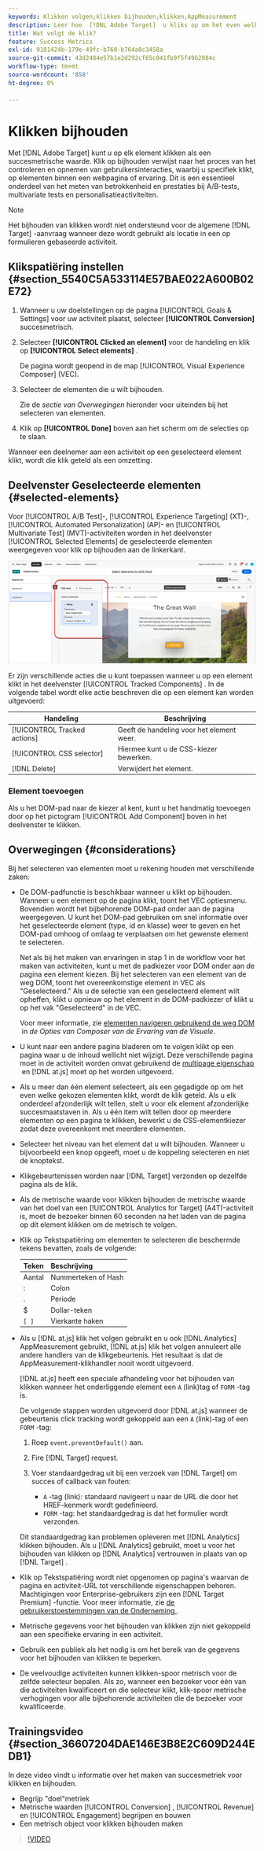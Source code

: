```yaml
---
keywords: Klikken volgen;klikken bijhouden;klikken;AppMeasurement
description: Leer hoe  [!DNL Adobe Target]  u kliks op om het even welk element als metrisch succes laat volgen.
title: Wat volgt de klik?
feature: Success Metrics
exl-id: 9181424b-179e-49fc-b760-b764a0c3458a
source-git-commit: 43d2484e57b1e2d292cf65c041fb9f5f49b2084c
workflow-type: tm+mt
source-wordcount: '858'
ht-degree: 0%

---
```


# Klikken bijhouden

Met [!DNL Adobe Target] kunt u op elk element klikken als een succesmetrische waarde. Klik op bijhouden verwijst naar het proces van het controleren en opnemen van gebruikersinteracties, waarbij u specifiek klikt, op elementen binnen een webpagina of ervaring. Dit is een essentieel onderdeel van het meten van betrokkenheid en prestaties bij A/B-tests, multivariate tests en personalisatieactiviteiten.

>[!NOTE]
>
>Het bijhouden van klikken wordt niet ondersteund voor de algemene [!DNL Target] -aanvraag wanneer deze wordt gebruikt als locatie in een op formulieren gebaseerde activiteit.

## Klikspatiëring instellen {#section_5540C5A533114E57BAE022A600B02E72}

1. Wanneer u uw doelstellingen op de pagina [!UICONTROL Goals & Settings] voor uw activiteit plaatst, selecteer **[!UICONTROL Conversion]** succesmetrisch.
1. Selecteer **[!UICONTROL Clicked an element]** voor de handeling en klik op **[!UICONTROL Select elements]** .

   De pagina wordt geopend in de map [!UICONTROL Visual Experience Composer] (VEC).

1. Selecteer de elementen die u wilt bijhouden.

   Zie de *sectie van Overwegingen* hieronder voor uiteinden bij het selecteren van elementen.

1. Klik op **[!UICONTROL Done]** boven aan het scherm om de selecties op te slaan.

Wanneer een deelnemer aan een activiteit op een geselecteerd element klikt, wordt die klik geteld als een omzetting.

## Deelvenster Geselecteerde elementen {#selected-elements}

Voor [!UICONTROL A/B Test]-, [!UICONTROL Experience Targeting] (XT)-, [!UICONTROL Automated Personalization] (AP)- en [!UICONTROL Multivariate Test] (MVT)-activiteiten worden in het deelvenster [!UICONTROL Selected Elements] de geselecteerde elementen weergegeven voor klik op bijhouden aan de linkerkant.

![&#x200B; Geselecteerde paneel van Elementen &#x200B;](/help/main/c-activities/r-success-metrics/assets/selected-elements.png)

Er zijn verschillende acties die u kunt toepassen wanneer u op een element klikt in het deelvenster [!UICONTROL Tracked Components] . In de volgende tabel wordt elke actie beschreven die op een element kan worden uitgevoerd:

| Handeling | Beschrijving |
| --- | --- |
| [!UICONTROL Tracked actions] | Geeft de handeling voor het element weer. |
| [!UICONTROL CSS selector] | Hiermee kunt u de CSS-kiezer bewerken. |
| [!DNL Delete] | Verwijdert het element. |

### Element toevoegen

Als u het DOM-pad naar de kiezer al kent, kunt u het handmatig toevoegen door op het pictogram [!UICONTROL Add Component] boven in het deelvenster te klikken.

## Overwegingen {#considerations}

Bij het selecteren van elementen moet u rekening houden met verschillende zaken:

* De DOM-padfunctie is beschikbaar wanneer u klikt op bijhouden. Wanneer u een element op de pagina klikt, toont het VEC optiesmenu. Bovendien wordt het bijbehorende DOM-pad onder aan de pagina weergegeven. U kunt het DOM-pad gebruiken om snel informatie over het geselecteerde element (type, id en klasse) weer te geven en het DOM-pad omhoog of omlaag te verplaatsen om het gewenste element te selecteren.

  Net als bij het maken van ervaringen in stap 1 in de workflow voor het maken van activiteiten, kunt u met de padkiezer voor DOM onder aan de pagina een element kiezen. Bij het selecteren van een element van de weg DOM, toont het overeenkomstige element in VEC als &quot;Geselecteerd.&quot; Als u de selectie van een geselecteerd element wilt opheffen, klikt u opnieuw op het element in de DOM-padkiezer of klikt u op het vak &quot;Geselecteerd&quot; in de VEC.

  Voor meer informatie, zie [&#x200B; elementen navigeren gebruikend de weg DOM &#x200B;](/help/main/c-experiences/c-visual-experience-composer/viztarget-options.md#dom-path) in *de Opties van Composer van de Ervaring van de Visuele*.

* U kunt naar een andere pagina bladeren om te volgen klikt op een pagina waar u de inhoud wellicht niet wijzigt. Deze verschillende pagina moet in de activiteit worden omvat gebruikend de [&#x200B; multipage eigenschap &#x200B;](/help/main/c-experiences/c-visual-experience-composer/multipage-activity.md#concept_277E096063E14813AC5D8EDFA1D2ED48) en [!DNL at.js] moet op het worden uitgevoerd.
* Als u meer dan één element selecteert, als een gegadigde op om het even welke gekozen elementen klikt, wordt de klik geteld. Als u elk onderdeel afzonderlijk wilt tellen, stelt u voor elk element afzonderlijke succesmaatstaven in. Als u één item wilt tellen door op meerdere elementen op een pagina te klikken, bewerkt u de CSS-elementkiezer zodat deze overeenkomt met meerdere elementen.
* Selecteer het niveau van het element dat u wilt bijhouden. Wanneer u bijvoorbeeld een knop opgeeft, moet u de koppeling selecteren en niet de knoptekst.
* Klikgebeurtenissen worden naar [!DNL Target] verzonden op dezelfde pagina als de klik.
* Als de metrische waarde voor klikken bijhouden de metrische waarde van het doel van een [!UICONTROL Analytics for Target] (A4T)-activiteit is, moet de bezoeker binnen 60 seconden na het laden van de pagina op dit element klikken om de metrisch te volgen.
* Klik op Tekstspatiëring om elementen te selecteren die beschermde tekens bevatten, zoals de volgende:

  | Teken | Beschrijving |
  |---|---|
  | Aantal | Nummerteken of Hash |
  | : | Colon |
  | . | Periode |
  | $ | Dollar-teken |
  | `[ ]` | Vierkante haken |

* Als u [!DNL at.js] klik het volgen gebruikt en u ook [!DNL Analytics] AppMeasurement gebruikt, [!DNL at.js] klik het volgen annuleert alle andere handlers van de klikgebeurtenis. Het resultaat is dat de AppMeasurement-klikhandler nooit wordt uitgevoerd.

  [!DNL at.js] heeft een speciale afhandeling voor het bijhouden van klikken wanneer het onderliggende element een `A` (link)tag of `FORM` -tag is.

  De volgende stappen worden uitgevoerd door [!DNL at.js] wanneer de gebeurtenis click tracking wordt gekoppeld aan een `A` (link)-tag of een `FORM` -tag:

   1. Roep `event.preventDefault()` aan.

   1. Fire [!DNL Target] request.

   1. Voer standaardgedrag uit bij een verzoek van [!DNL Target] om succes of callback van fouten:

      * `A` -tag (link): standaard navigeert u naar de URL die door het HREF-kenmerk wordt gedefinieerd.
      * `FORM` -tag: het standaardgedrag is dat het formulier wordt verzonden.

  Dit standaardgedrag kan problemen opleveren met [!DNL Analytics] klikken bijhouden. Als u [!DNL Analytics] gebruikt, moet u voor het bijhouden van klikken op [!DNL Analytics] vertrouwen in plaats van op [!DNL Target] .

* Klik op Tekstspatiëring wordt niet opgenomen op pagina&#39;s waarvan de pagina en activiteit-URL tot verschillende eigenschappen behoren. Machtigingen voor Enterprise-gebruikers zijn een [!DNL Target Premium] -functie. Voor meer informatie, zie [&#x200B; de gebruikerstoestemmingen van de Onderneming &#x200B;](/help/main/administrating-target/c-user-management/property-channel/property-channel.md).

* Metrische gegevens voor het bijhouden van klikken zijn niet gekoppeld aan een specifieke ervaring in een activiteit.

* Gebruik een publiek als het nodig is om het bereik van de gegevens voor het bijhouden van klikken te beperken.

* De veelvoudige activiteiten kunnen klikken-spoor metrisch voor de zelfde selecteur bepalen. Als zo, wanneer een bezoeker voor één van die activiteiten kwalificeert en die selecteur klikt, klik-spoor metrische verhogingen voor alle bijbehorende activiteiten die de bezoeker voor kwalificeerde.

## Trainingsvideo {#section_36607204DAE146E3B8E2C609D244EDB1}

In deze video vindt u informatie over het maken van succesmetriek voor klikken en bijhouden.

* Begrijp &quot;doel&quot;metriek
* Metrische waarden [!UICONTROL Conversion] , [!UICONTROL Revenue] en [!UICONTROL Engagement] begrijpen en bouwen
* Een metrisch object voor klikken bijhouden maken

>[!VIDEO](https://video.tv.adobe.com/v/17380)
